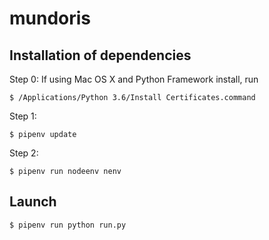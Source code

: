 # mundoris

## Installation of dependencies

Step 0:
If using Mac OS X and Python Framework install, run

```
$ /Applications/Python 3.6/Install Certificates.command
```

Step 1:
```
$ pipenv update
```

Step 2:
```
$ pipenv run nodeenv nenv
```

## Launch
```
$ pipenv run python run.py
```
